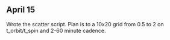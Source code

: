 ## April 15

Wrote the scatter script. Plan is to a 10x20 grid from 0.5 to 2 on t_orbit/t_spin and 2-60 minute cadence.